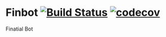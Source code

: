 # Finbot [![Build Status](https://travis-ci.org/GianpaMX/finbot.svg?branch=master)](https://travis-ci.org/GianpaMX/finbot) [![codecov](https://codecov.io/gh/GianpaMX/finbot/branch/master/graph/badge.svg)](https://codecov.io/gh/GianpaMX/finbot)

Finatial Bot
